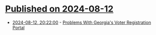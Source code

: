 # [Published on 2024-08-12](index.md)

* [2024-08-12, 20:22:00](https://soylentnews.org/politics/article.pl?sid=24/08/11/2339247&from=rss) - [Problems With Georgia's Voter Registration Portal](https://soylentnews.org/politics/article.pl?sid=24/08/11/2339247&from=rss)
